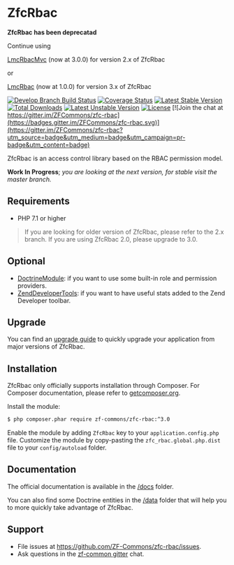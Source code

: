 # ZfcRbac

**ZfcRbac has been deprecatad**

Continue using 

[LmcRbacMvc](https://github.com/Laminas-Commons/LmcRbacMvc) (now at 3.0.0) for version 2.x of ZfcRbac 

or 

[LmcRbac](https://github.com/Laminas-Commons/LmcRbac) (now at 1.0.0) for version 3.x of ZfcRbac


[![Develop Branch Build Status](https://travis-ci.org/ZF-Commons/zfc-rbac.svg?branch=develop)](http://travis-ci.org/ZF-Commons/zfc-rbac)
[![Coverage Status](https://coveralls.io/repos/github/ZF-Commons/zfc-rbac/badge.svg?branch=develop)](https://coveralls.io/github/ZF-Commons/zfc-rbac?branch=develop)
[![Latest Stable Version](https://poser.pugx.org/zf-commons/zfc-rbac/v/stable)](https://packagist.org/packages/zf-commons/zfc-rbac)
[![Total Downloads](https://poser.pugx.org/zf-commons/zfc-rbac/downloads)](https://packagist.org/packages/zf-commons/zfc-rbac)
[![Latest Unstable Version](https://poser.pugx.org/zf-commons/zfc-rbac/v/unstable)](https://packagist.org/packages/zf-commons/zfc-rbac)
[![License](https://poser.pugx.org/zf-commons/zfc-rbac/license)](https://packagist.org/packages/zf-commons/zfc-rbac)
[![Join the chat at https://gitter.im/ZFCommons/zfc-rbac](https://badges.gitter.im/ZFCommons/zfc-rbac.svg)](https://gitter.im/ZFCommons/zfc-rbac?utm_source=badge&utm_medium=badge&utm_campaign=pr-badge&utm_content=badge)

ZfcRbac is an access control library based on the RBAC permission model.

**Work In Progress**; *you are looking at the next version, for stable visit the master branch.*

## Requirements

- PHP 7.1 or higher

> If you are looking for older version of ZfcRbac, please refer to the 2.x branch.
> If you are using ZfcRbac 2.0, please upgrade to 3.0.

## Optional

- [DoctrineModule](https://github.com/doctrine/DoctrineModule): if you want to use some built-in role and permission providers.
- [ZendDeveloperTools](https://github.com/zendframework/ZendDeveloperTools): if you want to have useful stats added to
the Zend Developer toolbar.

## Upgrade

You can find an [upgrade guide](UPGRADE.md) to quickly upgrade your application from major versions of ZfcRbac.

## Installation

ZfcRbac only officially supports installation through Composer. For Composer documentation, please refer to
[getcomposer.org](http://getcomposer.org/).

Install the module:

```sh
$ php composer.phar require zf-commons/zfc-rbac:^3.0
```

Enable the module by adding `ZfcRbac` key to your `application.config.php` file. Customize the module by copy-pasting
the `zfc_rbac.global.php.dist` file to your `config/autoload` folder.

## Documentation

The official documentation is available in the [/docs](docs/) folder.

You can also find some Doctrine entities in the [/data](data/) folder that will help you to more quickly take advantage
of ZfcRbac.

## Support

- File issues at https://github.com/ZF-Commons/zfc-rbac/issues.
- Ask questions in the [zf-common gitter](https://gitter.im/ZFCommons/zfc-rbac) chat.
